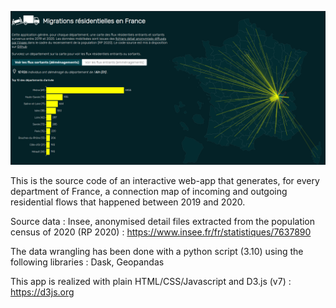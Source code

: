 ![alt text](img/thumbnail-mobidep.png)

This is the source code of an interactive web-app that generates, for every department of France, a connection map of incoming and outgoing residential flows that happened between 2019 and 2020. 

Source data : Insee, anonymised detail files extracted from the population census of 2020 (RP 2020) : https://www.insee.fr/fr/statistiques/7637890

The data wrangling has been done with a python script (3.10) using the following libraries : Dask, Geopandas 

This app is realized with plain HTML/CSS/Javascript and D3.js (v7) : https://d3js.org
